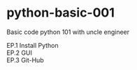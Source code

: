 # python-basic-001
Basic code python 101 with uncle engineer

EP.1 Install Python <br />
EP.2 GUI <br />
EP.3 Git-Hub <br />
